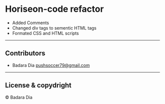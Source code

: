 # Horiseon-code refactor
- Added Comments
- Changed div tags to sementic HTML tags
- Formated CSS and HTML scripts




--- 

## Contributors

- Badara Dia <pushsoccer79@gmail.com>

---

## License & copydright

 © Badara Dia

